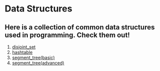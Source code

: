 # Data Structures

## Here is a collection of common data structures used in programming. Check them out!

1. [disjoint_set](https://github.com/Layomiiety/Algorithmic-thinking/blob/master/implementation/data_structures/disjointset.cpp)
2. [hashtable](https://github.com/Layomiiety/Algorithmic-thinking/blob/master/implementation/data_structures/hashtable.cpp)
3. [segment_tree(basic)](https://github.com/Layomiiety/Algorithmic-thinking/blob/master/implementation/data_structures/segmenttree.cpp)
4. [segment_tree(advanced)](https://github.com/Layomiiety/Algorithmic-thinking/blob/master/implementation/data_structures/segmenttreemul.cpp)
